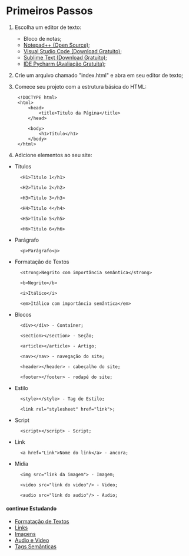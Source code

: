 # Primeiros Passos
1. Escolha um editor de texto:
    - Bloco de notas;
    - <a href="https://notepad-plus-plus.org/downloads/">Notepad++ (Open Source)</a>;
    - <a href="https://visualstudio.microsoft.com/pt-br/downloads/">Visual Studio Code (Download Gratuito)</a>;
    - <a href="https://www.sublimetext.com/">Sublime Text (Download Gratuito)</a>;
    - <a href="https://www.jetbrains.com/pt-br/pycharm/download/#section=windows">IDE Pycharm (Avaliação Gratuita)</a>;

2. Crie um arquivo chamado "index.html" e abra em seu editor de texto;

3. Comece seu projeto com a estrutura básica do HTML:

        <!DOCTYPE html>
        <html>
            <head>
                <title>Titulo da Página</title>
            </head>

            <body>
                <h1>Titulo</h1>
            </body>
        </html>

4. Adicione elementos ao seu site:

- Titulos

        <H1>Titulo 1</h1>

        <H2>Titulo 2</h2>

        <H3>Titulo 3</h3>

        <H4>Titulo 4</h4> 

        <H5>Titulo 5</h5>

        <H6>Titulo 6</h6>

- Parágrafo                  

        <p>Parágrafo<p>          

- Formatação de Textos
        
        <strong>Negrito com importância semântica</strong>

        <b>Negrito</b>

        <i>Itálico</i>

        <em>Itálico com importância semântica</em>
    
- Blocos

        <div></div> - Container;

        <section></section> - Seção;

        <article></article> - Artigo;

        <nav></nav> - navegação do site;

        <header></header> - cabeçalho do site;

        <footer></footer> - rodapé do site;

- Estilo
        
        <style></style> - Tag de Estilo;
        
        <link rel="stylesheet" href="link">;

- Script
        
        <script></script> - Script;

- Link
        
        <a href="Link">Nome do link</a> - ancora;

- Midia
        
        <img src="link da imagem"> - Imagem;

        <video src="link do video"/> - Video;

        <audio src="link do audio"/> - Audio;


#### continue Estudando
- <a href="https://github.com/wesleybertipaglia/html-para-iniciantes/blob/main/3.%20Formatacao%20de%20Textos.md">Formatação de Textos</a>
- <a href="https://github.com/wesleybertipaglia/html-para-iniciantes/blob/main/4.%20Links.md">Links</a>
- <a href="https://github.com/wesleybertipaglia/html-para-iniciantes/blob/main/5.%20Imagens.md">Imagens</a>
- <a href="https://github.com/wesleybertipaglia/html-para-iniciantes/blob/main/6.%20Audio%20e%20Video.md">Audio e Video</a>
- <a href="https://github.com/wesleybertipaglia/html-para-iniciantes/blob/main/7.%20Tags%20Semanticas.md">Tags Semânticas</a>
